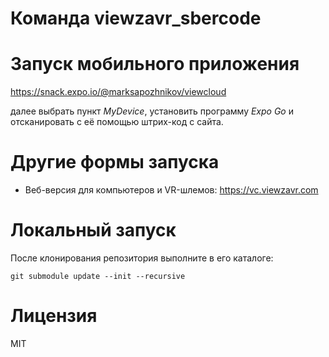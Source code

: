 # Команда viewzavr_sbercode

# Запуск мобильного приложения

  https://snack.expo.io/@marksapozhnikov/viewcloud

далее выбрать пункт *MyDevice*, установить программу *Expo Go* 
и отсканировать с её помощью штрих-код с сайта.

# Другие формы запуска
* Веб-версия для компьютеров и VR-шлемов: https://vc.viewzavr.com

# Локальный запуск

После клонирования репозитория выполните в его каталоге:
```
git submodule update --init --recursive
```

# Лицензия

MIT
